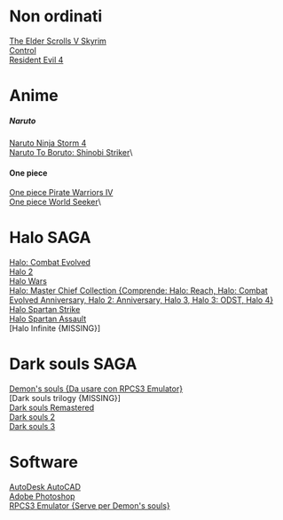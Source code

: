 # Non ordinati

[The Elder Scrolls V Skyrim](https://games-database.com/4sh)\
[Control](https://games-database.com/9eg)\
[Resident Evil 4](https://games-database.com/6q3)

# Anime
##### Naruto
[Naruto Ninja Storm 4](https://games-database.com/4ry)\
[Naruto To Boruto: Shinobi Striker](https://games-database.com/6ws)\

#### One piece
[One piece Pirate Warriors IV](https://games-database.com/9gz)\
[One piece World Seeker](https://steamunlocked.net/one-piece-world-seeker-free-download/)\

# Halo SAGA  
[Halo: Combat Evolved](https://gamesnostalgia.com/download/halo-combat-evolved/2908?t=96506455)\
[Halo 2](https://games-database.com/9ly)\
[Halo Wars](https://games-database.com/4dx)\
[Halo: Master Chief Collection {Comprende: Halo: Reach, Halo: Combat Evolved Anniversary, Halo 2: Anniversary, Halo 3, Halo 3: ODST, Halo 4}](https://games-database.com/42r)\
[Halo Spartan Strike](https://games-database.com/9lz)\
[Halo Spartan Assault](https://steamunlocked.eu/halo-spartan-assault-free-download/)\
[Halo Infinite {MISSING}]

# Dark souls SAGA
[Demon's souls {Da usare con RPCS3 Emulator}](https://uptobox.com/33a1elmquzr4)\
[Dark souls trilogy {MISSING}]\
[Dark souls Remastered](https://worldofpcgames.co/dark-souls-remastered-free-download-v2/)\
[Dark souls 2](https://worldofpcgames.co/dark-souls-ii-free-download/)\
[Dark souls 3](https://worldofpcgames.co/dark-souls-3-the-ringed-city-free-download-apk/)

# Software
[AutoDesk AutoCAD](https://games-database.com/4c6)\
[Adobe Photoshop](https://mega.nz/file/aJ1UBBIS#HSd6sDrRtd6iYnc6Pkas3iV6R96ZHFr-vpug6eXKdRY)\
[RPCS3 Emulator {Serve per Demon's souls}](https://rpcs3.net/download) 











